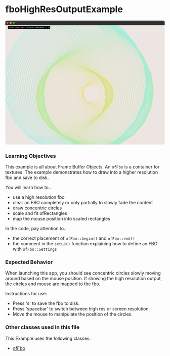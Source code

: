 # fboHighResOutputExample

![Screenshot of fboHighResOutputExample](fboHighResOutputExample.png)

### Learning Objectives

This example is all about Frame Buffer Objects. An `ofFbo` is a container for textures. The example demonstrates how to draw into a higher resolution fbo and save to disk.

You will learn how to..
* use a high resolution fbo
* clear an FBO completely or only partially to slowly fade the content
* draw concentric circles
* scale and fit ofRectangles
* map the mouse position into scaled rectangles

In the code, pay attention to..
* the correct placement of `ofFbo::begin()` and `ofFbo::end()`
* the comment in the `setup()` function explaining how to define an FBO with `ofFbo::Settings`

### Expected Behavior

When launching this app, you should see concentric circles slowly moving around based on the mouse position. If showing the high resolution output, the circles and mouse are mapped to the fbo.

Instructions for use:

* Press 's' to save the fbo to disk.
* Press 'spacebar' to switch between high res or screen resolution.
* Move the mouse to manipulate the position of the circles. 

### Other classes used in this file

This Example uses the following classes:

* [ofFbo](http://openframeworks.cc/documentation/gl/ofFbo/)
